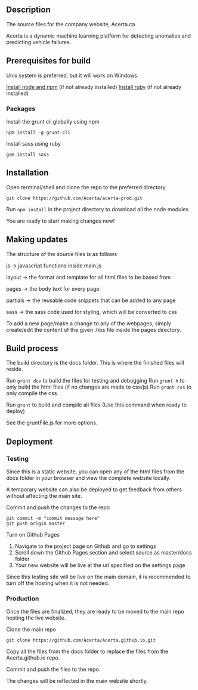 ## Description

The source files for the company website, Acerta.ca

Acerta is a dynamic machine learning platform for detecting anomalies and predicting vehicle failures.

## Prerequisites for build

Unix system is preferred, but it will work on Windows.

[Install node and npm](https://nodejs.org/en/download/) (if not already installed)
[Install ruby](https://www.ruby-lang.org/en/downloads/) (if not already installed)

### Packages

Install the grunt cli globally using npm

```
npm install -g grunt-cli
```
Install sass using ruby

```
gem install sass
```

## Installation

Open terminal/shell and clone the repo to the preferred directory

```
git clone https://github.com/Acerta/acerta-prod.git
```
Run `npm install` in the project directory to download all the node modules

You are ready to start making changes now!

## Making updates

The structure of the source files is as follows

js -> javascript functions inside main.js

layout -> the format and template for all html files to be based from

pages -> the body text for every page

partials -> the reusable code snippets that can be added to any page

sass -> the sass code used for styling, which will be converted to css

To add a new page/make a change to any of the webpages, simply create/edit the content of the given .hbs file inside the pages directory.

## Build process

The build directory is the docs folder. This is where the finished files will reside.

Run `grunt dev` to build the files for testing and debugging
Run `grunt h` to only build the html files (if no changes are made to css/js)
Run `grunt css` to only compile the css

Run `grunt` to build and compile all files (Use this command when ready to deploy)

See the gruntFile.js for more options.

## Deployment

### Testing

Since this is a static website, you can open any of the html files from the docs folder in your browser and view the complete website locally.

A temporary website can also be deployed to get feedback from others without affecting the main site.

Commit and push the changes to the repo

```
git commit -m "commit message here"
git push origin master
```

Turn on Github Pages

1. Navigate to the project page on Github and go to settings
2. Scroll down the Github Pages section and select source as master/docs folder
3. Your new website will be live at the url specified on the settings page

Since this testing site will be live on the main domain, it is recommended to turn off the hosting when it is not needed.

### Production

Once the files are finalized, they are ready to be moved to the main repo hosting the live website.

Clone the main repo

```
git clone https://github.com/Acerta/Acerta.github.io.git
```

Copy all the files from the docs folder to replace the files from the Acerta.github.io repo.

Commit and push the files to the repo.

The changes will be reflected in the main website shortly.






